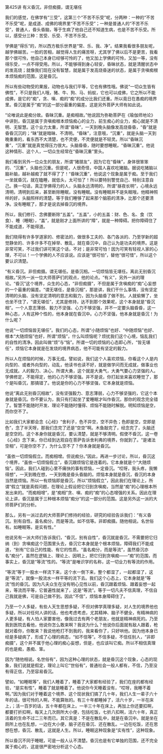 第425讲 有义昏沉，非但痴摄，谓无堪任

我们的感觉，在佛学有“三受”，这第三个“不苦不乐受”呢，分两种：一种的“不苦不乐受”呢，是成道、成佛的境界里“不苦不乐受”；一种是普通人的“不苦不乐受”，普通人，昏头昏脑，等于生病了他自己还不知道生病，也是不苦不乐受。所以，感受分三种：苦受、乐受、不苦不乐受。

学佛是“得乐”的，所以西方极乐世界是“常、乐、我、净”。结果我看很多朋友呢，越学佛越苦。一脸的苦相，越觉得人生的痛苦呀，尤其学了佛以后不是更苦，我看那个很可怜，他自己本身已经够可怜的了，他又加上学佛的可怜，又加一等，没有得乐受，一点不得受用。所以，不能够得到身心轻安，昏昧状态，就是清醒状态中的发高烧；就像我们现在没有智慧，就是属于发高烧昏迷的状态，是属于贪嗔痴根本烦恼痴的范围，这是昏沉。

所以有些动物受的果报，动物也与我们平等，它也有佛性哦。佛说“一切众生皆有佛性”，不只是我们人哦，猪、牛、狗、马、蚂蚁，它也可以成佛，它之所以不能成佛，是它的“痴”，贪、嗔、痴的“痴”的成分比我们还重。所以竟日在愚痴的境界里。昏沉是属于“痴”的这一部分最重的偏差。这是另外菩萨大师有如此说。

“论唯说此是痴分故。昏昧沉重。是痴相故。”他说因为弥勒菩萨在《瑜伽师地论》中讲到，昏沉是属于贪嗔痴根本烦恼痴心的业力，前生痴心的业力，痴心就是不清明、无智慧。这个业力太重，所谓“昏昧”，一天到晚头脑像发高烧昏昏，“昏”就是昏昏沉沉的；“昧”就是暗昧、不清明。“昏昧”，注意哦，“沉重”，就是头脑一天到晚重重的，看东西不大清楚，也不灵便，不灵便就是不轻灵。所以“昏昧沉重”，“沉重”就是真觉得压力很大。头脑昏昏，随时要想睡眠，“昏昧沉重”。他说这种情形、这个人，一切众生经常在“昏昧沉重”里头。

我们看到另外一位众生的朋友，所谓“猪朋友”，因为它在“昏昧”，身体很笨笨的、“沉重”，头脑也沉重。但是呢，人很奇怪，中国人喜欢吃猪脑。据说吃猪脑以脑补脑，越补越痴了就不得了了！“昏昧沉重”，他说这个现象是属于痴。至于我们一坐就昏沉，就在瞌睡，就低头，太可怕了！所以要特别警觉自己、特别注意自己。换一句话，真正学佛得力的人，头脑永远清明的，所谓“昼夜长明”，心境永远清明，清明到后来，甚至断除睡眠，没有睡眠。没有睡眠并不是失眠哦，他精神照样的好，头脑照样的清楚。等于我们睡够了起来那个脑筋的清净，比那个还要清净。没有睡眠了，那才是说去掉昏沉的境界。

所以，我们修行、念佛要断除“五盖”。“五盖”，小的五盖：财、色、名、食（饮食）、睡（睡眠），“盖”，就是刚才上面所讲的“障”，就是一种障碍。把你障碍住了不能成道，不能得道。

我们晓得有许多学道家的、修密法的，做很多工夫的、各门各派的、乃至学新的超觉静坐的、许多许多不在掉举、散乱，就在昏沉中，自己认为是功夫的境界。这是非常可笑，不过我们讲可笑这个话，不对；是非常可怕！因为可笑有轻视人家的心理，不可以！一个学佛的人不应该说。应该是“很可怕”，替他“很可惜”，所以这个要认识清楚。

“有义昏沉。非但痴摄。谓无堪任。是昏沉相。一切烦恼皆无堪任。离此无别昏沉相故。”另外一派一位大师菩萨们的观点，他的论点。“有义”，另外一派的理论。“昏沉”这个境界，众生的心态，“非但痴摄”，不但是属于贪嗔痴的“痴”心妄想的一个最重的偏差。“谓无堪任，是昏沉相”，那是讲，我们干什么事情，没有坚定清明的头脑、没有坚定清明的意志和毅力，因为头脑昏了做不到。人就偷懒了，坐也坐不住了，“谓无堪任”，尤其是修持，达不到那个效果呢，这个本身就是“昏沉相”。一个人意志薄弱、毅力不坚强、心力不够坚强，并不一定要头脑昏昏，这一种心态，人有这种个性的，他本身就在昏沉中。心力不坚强，他本身就是昏沉！为什么呢？

他说“一切烦恼皆无堪任”。我们的心态，所谓“小随烦恼”也好、“中随烦恼”也好、根本“大随烦恼”也好，所谓“烦恼”，什么叫烦恼呢？烦扰我们这个心境，恼乱我们的自性的清净。因此叫做“烦”与“恼”。所谓一切的烦恼的心态即心所，“皆无堪任”，烦恼它本身就是在发烧的境界病态，他不可能有坚定的毅力。

所以人在烦恼的时候，万事无成。譬如说，我们这个人喜欢烦恼，你看这个人是内向型的、或者外向型的，动乱，他读书也读不好，就是做学问而无成就，做事业也无成就。人的毅力、决心，所谓大勇，这个就是大勇气，大勇气要心力坚强的人。学佛修定，不能得定，他的心力不够坚强。并不是说，你打起坐来喜欢睡觉了，那个是叫昏沉，那搞错了。他说是你的心力不够坚强，它本身就是烦恼。

他说“离此无别昏沉相故”，没有坚强毅力、意志薄弱，心力不够坚强的，它这个本身就是昏沉。你不要认为，我只有打起坐了爱睡眠才叫作昏沉，那你的观念完全错了。智慧不能随时开发、理论不能随时懂得、烦恼不能随时解脱。明知烦恼是空，而你空不了。

比如我们大家都会念《心经》“舍利子，色不异空，空不异色；色即是空，空即是色”，念了半天呀，那我们念完了还是“空空”啊。木鱼敲完了，经念完了，头脑还是空空的。这个本身你就是昏沉，要认清楚，就是不够清明。假使不昏沉，这一卷《心经》念下来，你已经到达观自在菩萨告诉舍利弗的境界，你就到了。“是诸法空相”，可是你空不了，为什么空不了？你本身就是昏沉。

“虽依一切烦恼假立。而痴相增。但说痴分。”因此，再进一步讨论，所以，昏沉这个境界，“虽依一切烦恼假立”，昏沉跟烦恼它是连着的。它本身就是个“大随烦恼”。因此，我们人碰到心里不痛快的事有烦恼，一定昏沉。“哎呀，我头疼，我懒得想”，一天到晚在想，一天到晚是昏头昏脑的。烦恼本身就是昏沉，昏沉的本身当然是烦恼。所以一有烦恼即是昏沉，所以“烦恼假立”，因此我们在理论上，所谓“假立”就是真假问题，在理论上假设把它归到贪嗔痴，当然是“痴”的心理根本所发出来的。“而痴相增”，是“痴相”贪、嗔、痴的“痴”的心态增强的关系。因此在理论上讲，昏沉是属于三种根本烦恼“痴分”的这一部分的范围。这是另外这一派的大师菩萨们的分析。

那么，另有一派过去的大师菩萨们修持的经验，研究的经验告诉我们：“有义昏沉。别有自性。虽名痴分。而是等流。如不信等。非即痴摄。随他相说。名世俗有。如睡眠等。是实有性。”

他说另有一派大师们告诉我们，“昏沉，别有自性”，昏沉就是昏沉，不需要把它归纳（到）贪嗔痴这个范围里头去，昏沉它本身就是个根本烦恼，障碍我们不能成道，“别有”它自己的性能、有它的性质。“虽名痴分，而是等流”，虽然昏沉亦名“痴分”，虽然在逻辑上、理论上、因明上，把它归到贪嗔痴——“痴”的范围，而事实上，昏沉是“等流”性的。“等流”是唯识学的名称，这一切业力有等流的作用。

“等流”等于一股水一样流下来，这个水一倒下来，整个都湿了，一起都湿了，这是“等流”，就像一股流水一样平等的流下去。我们这个心态上，它本身就是“等流”性的昏沉。因为凡夫众生在没有明心见性以前，昏沉跟着烦恼、跟着妄想一起来，等流而平等，它普遍性就来了，这是“等流”。等于一切凡夫不信真理，不信自己我就是佛，可是自己做不到。因此“不信”，烦恼本身障碍住了。

乃至一个人多疑，有些人天生思想多疑，不但对佛学真理多疑，对人生的境界他也多疑，所以对任何人讲的话，他也考虑考虑，尤其精神、脑子不健全，有精神病的人更多疑，有人怕人家要害他，像我过去有两个老朋友，他就是精神病死的。乃至我到医院去看他，他说你怎么敢来啊？我说为什么？他说你后面就有敌人跟着，枪就对着你，你敢来？我说他枪打不到我的，我来看你了，只好哄他。因为他本身已经是多疑病了，形成了心理的病态，“如不信等”。不信多疑，不信任别人，“非即痴摄”，这个并不属于他心理的痴心妄想，但是，也应该叫它痴。所以不相信真理的也是痴，愚痴、笨。

因为“随他相说。名世俗有”，因为这种心理的状态，就是昏沉这个现象，心态的现象，我们说就是假定，理论上叫它“世俗有”，普通社会一般人都有，不信，乃至没有得正信，乃至容易昏沉。

譬如，“如睡眠等”，我们人睡着了，睡着了大家都有经验了，我们在座的都有经验，“是实有性”，睡着了就是睡着了。他说你今天睡着没有，“哎呀，我睡不着啊。”因为我们对于睡着这个境界、这个现状我们搞了几十年，我们人生一辈子六十年的话，很可怜的人啊，不能算账的。有三十年都睡掉了，活六十岁，一半在床上，；活一百岁的话，五十年都在床上。一半三十年在床上，再加上你还要扣啊，都要打折扣啊，每天上几次厕所大小便，包括吃饭，七折八扣啊，活六十年，真正活着的生命不过二三年而已。其它真是：不是在散乱中，就是在昏沉中。就是坐在厕所上也在乱想，一边在大小便，脑子还在昏沉、还在散乱。一边在吃饭，还在思想在想，昏沉、散乱，这就是人生。所以，睡眠这种现象是“实有性”，这种现象。

所以昏沉不同于睡眠，可是一般人认不清楚。昏沉也是有它单独的范围，还不完全属于痴心的，这是很严密地分析这个心态。


